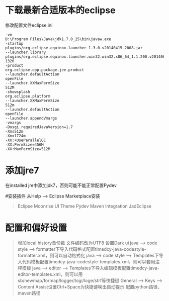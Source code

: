 # 下载最新合适版本的eclipse
修改配置文件eclipse.ini
```
-vm
D:\Program Files\Java\jdk1.7.0_25\bin\javaw.exe
-startup
plugins/org.eclipse.equinox.launcher_1.3.0.v20140415-2008.jar
--launcher.library
plugins/org.eclipse.equinox.launcher.win32.win32.x86_64_1.1.200.v20140603-1326
-product
org.eclipse.epp.package.jee.product
--launcher.defaultAction
openFile
--launcher.XXMaxPermSize
512M
-showsplash
org.eclipse.platform
--launcher.XXMaxPermSize
512m
--launcher.defaultAction
openFile
--launcher.appendVmargs
-vmargs
-Dosgi.requiredJavaVersion=1.7
-Xms512m
-Xmx1724m
-XX:+UseParallelGC
-XX:PermSize=456M
-XX:MaxPermSize=512M
```

# 添加jre7
在installed jre中添加jdk7，否则可能不能正常配置Pydev


#安装插件
从Help --> Eclipse Marketplace安装
>Eclipse Moonrise UI Theme
Pydev
Maven Integration
JadEclipse


# 配置和偏好设置
>增加local history备份数
>文件编码改为UTF8
>设置Dark ui
>java --> code style --> formatter下导入代码格式配置timedcy-java-codestyle-formatter.xml，则可以自动格式化
>java --> code style --> Templates下导入代码模板配置timedcy-java-codestyle-templates.xml，则可以套用注释模板
>java --> editor --> Templates下导入编辑模板配置timedcy-java-editor-templates.xml，则可以用sb/newmap/formap/logger/logi/loge/strf等快捷键
>General --> Keys --> Content Assist设置Ctrl+Space为快捷键唤出自动提示
>配置python路径、maven路径

